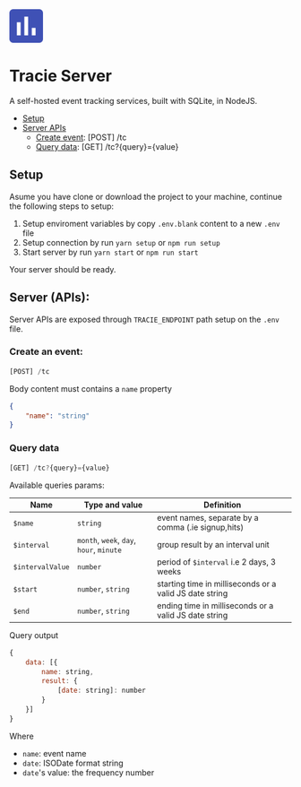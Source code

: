 <img src="docs/tracie.svg" height="60" alt="Tracie"/>

# Tracie Server

A self-hosted event tracking services, built with SQLite, in NodeJS.

<!-- TOC -->
- [Setup](#setup)
- [Server APIs](#server-apis)
    - [Create event](#create-an-event): [POST] /tc
    - [Query data](#query-data): [GET] /tc?{query}={value}
<!-- /TOC -->

## Setup

Asume you have clone or download the project to your machine, continue the following steps to setup:

1. Setup enviroment variables by copy `.env.blank` content to a new `.env` file
2. Setup connection by run `yarn setup` or `npm run setup`
3. Start server by run `yarn start` or `npm run start`

Your server should be ready. 

## Server (APIs):

Server APIs are exposed through `TRACIE_ENDPOINT` path setup on the `.env` file.

### Create an event:

```js
[POST] /tc
```

Body content must contains a `name` property

```json
{
    "name": "string"
}
```

### Query data

```js
[GET] /tc?{query}={value}
```

Available queries params:

| Name | Type and value | Definition |
| ---- | ---------- | --- |
| `$name` | `string` | event names, separate by a comma (.ie signup,hits) |
| `$interval` | `month`, `week`, `day`, `hour`, `minute` | group result by an interval unit  |
| `$intervalValue` | `number` | period of `$interval` i.e 2 days, 3 weeks |
| `$start` | `number`, `string` | starting time in milliseconds or a valid JS date string |
| `$end` | `number`, `string` | ending time in milliseconds or a valid JS date string |


Query output

```js
{ 
    data: [{
        name: string,
        result: {
            [date: string]: number
        }
    }]
}
```

Where
- `name`: event name
- `date`: ISODate format string
- `date`'s value: the frequency number 